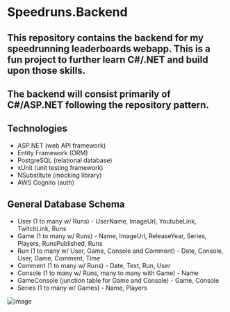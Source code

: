 # Speedruns.Backend

## This repository contains the backend for my speedrunning leaderboards webapp. This is a fun project to further learn C#/.NET and build upon those skills.

## The backend will consist primarily of C#/ASP.NET following the repository pattern.

## Technologies

- ASP.NET (web API framework)
- Entity Framework (ORM)
- PostgreSQL (relational database)
- xUnit (unit testing framework)
- NSubstitute (mocking library) 
- AWS Cognito (auth)


## General Database Schema
* User (1 to many w/ Runs) - UserName, ImageUrl, YoutubeLink, TwitchLink, Runs
* Game (1 to many w/ Runs) - Name, ImageUrl, ReleaseYear, Series, Players, RunsPublished, Runs
* Run (1 to many w/ User, Game, Console and Comment) - Date, Console, User, Game, Comment, Time
* Comment (1 to many w/ Runs) - Date, Text, Run, User
* Console (1 to many w/ Runs, many to many with Game) - Name
* GameConsole (junction table for Game and Console) - Game, Console
* Series (1 to many w/ Games) - Name, Players

![image](https://github.com/Splix1/Speedruns.Backend/assets/86242483/3c0ef3a1-30cd-4831-8a0e-f5f3fc344635)
